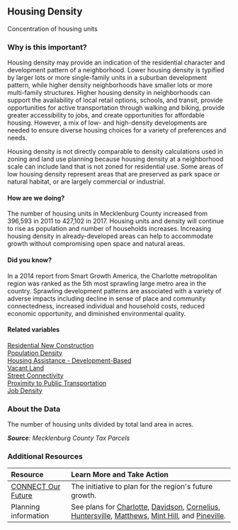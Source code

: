 ## Housing Density
Concentration of housing units

### Why is this important?
Housing density may provide an indication of the residential character and development pattern of a neighborhood. Lower housing density is typified by larger lots or more single-family units in a suburban development pattern, while higher density neighborhoods have smaller lots or more multi-family structures. Higher housing density in neighborhoods can support the availability of local retail options, schools, and transit, provide opportunities for active transportation through walking and biking, provide greater accessibility to jobs, and create opportunities for affordable housing. However, a mix of low- and high-density developments are needed to ensure diverse housing choices for a variety of preferences and needs. 
 
Housing density is not directly comparable to density calculations used in zoning and land use planning because housing density at a neighborhood scale can include land that is not zoned for residential use. Some areas of low housing density represent areas that are preserved as park space or natural habitat, or are largely commercial or industrial.

#### How are we doing?
The number of housing units in Mecklenburg County increased from 396,593 in 2011 to 427,102 in 2017. Housing units and density will continue to rise as population and number of households increases. Increasing housing density in already-developed areas can help to accommodate growth without compromising open space and natural areas. 

#### Did you know?
In a 2014 report from Smart Growth America, the Charlotte metropolitan region was ranked as the 5th most sprawling large metro area in the country. Sprawling development patterns are associated with a variety of adverse impacts including decline in sense of place and community connectedness, increased individual and household costs, reduced economic opportunity, and diminished environmental quality. 

#### Related variables
<a href="javascript:void(0)" onclick="model.metricId = 'm8'">Residential New Construction</a>  
<a href="javascript:void(0)" onclick="model.metricId = 'm47'">Population Density</a>  
<a href="javascript:void(0)" onclick="model.metricId = 'm82'">Housing Assistance - Development-Based</a>  
<a href="javascript:void(0)" onclick="model.metricId = 'm11'">Vacant Land</a>  
<a href="javascript:void(0)" onclick="model.metricId = 'm35'">Street Connectivity</a>  
<a href="javascript:void(0)" onclick="model.metricId = 'm36'">Proximity to Public Transportation</a>  
<a href="javascript:void(0)" onclick="model.metricId = 'm75'">Job Density</a>  

### About the Data
The number of housing units divided by total land area in acres.

_**Source**: Mecklenburg County Tax Parcels_

### Additional Resources
|Resource | Learn More and Take Action | 
|:--- | :--- |
|[CONNECT Our Future](http://connectourfuture.org/)|The initiative to plan for the region's future growth.
|Planning information| See plans for [Charlotte](http://www.charlotteplanning.org), [Davidson](http://www.ci.davidson.nc.us/index.aspx?nid=68), [Cornelius](http://www.cornelius.org/index.aspx?nid=175), [Huntersville](http://www.huntersville.org/Departments/Planning.aspx), [Matthews](http://www.matthewsnc.gov/pview.aspx?id=20753&catid=567), [Mint Hill](http://www.minthill.com/planning_department.php?Planning-Department-43), and [Pineville](http://www.pinevillenc.gov/Departments/PlanningZoning/tabid/128/Default.aspx).